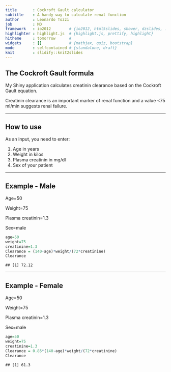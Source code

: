 ```yaml
---
title       : Cockroft Gault calculator
subtitle    : A handy way to calculate renal function
author      : Leonardo Tozzi
job         : MD
framework   : io2012        # {io2012, html5slides, shower, dzslides, ...}
highlighter : highlight.js  # {highlight.js, prettify, highlight}
hitheme     : tomorrow      # 
widgets     : []            # {mathjax, quiz, bootstrap}
mode        : selfcontained # {standalone, draft}
knit        : slidify::knit2slides
---
```


## The Cockroft Gault formula

My Shiny application calculates creatinin clearance based on the Cockroft Gault equation.

Creatinin clearance is an important marker of renal function and a value <75 ml/min suggests renal failure. 

---

## How to use

As an input, you need to enter:

1. Age in years
2. Weight in kilos
3. Plasma creatinin in mg/dl 
4. Sex of your patient


--- 
## Example - Male

Age=50

Weight=75

Plasma creatinin=1.3

Sex=male


```r
age=50
weight=75
creatinine=1.3
Clearance = (140-age)*weight/(72*creatinine)
Clearance
```

```
## [1] 72.12
```


---
## Example - Female

Age=50

Weight=75

Plasma creatinin=1.3

Sex=male


```r
age=50
weight=75
creatinine=1.3
Clearance = 0.85*(140-age)*weight/(72*creatinine)
Clearance
```

```
## [1] 61.3
```
